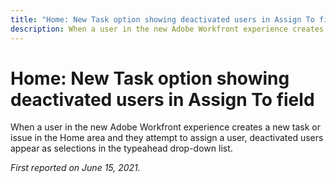 ```yaml
---
title: "Home: New Task option showing deactivated users in Assign To field"
description: When a user in the new Adobe Workfront experience creates a new task or issue in the Home area and they attempt to assign a user, deactivated users appear as selections in the typeahead drop-down list.
---
```


# Home: New Task option showing deactivated users in Assign To field

When a user in the new Adobe Workfront experience creates a new task or issue in the Home area and they attempt to assign a user, deactivated users appear as selections in the typeahead drop-down list.

_First reported on June 15, 2021._

